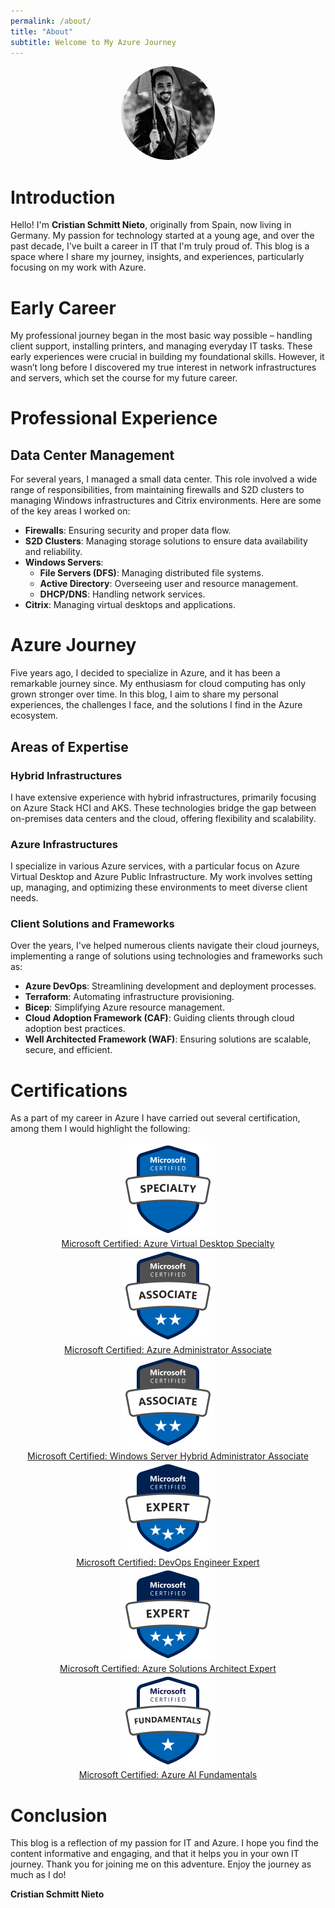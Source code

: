 ```yaml
---
permalink: /about/
title: "About"
subtitle: Welcome to My Azure Journey
---
```


<div style="text-align: center;">
  <img src="/assets/img/avatar-csn.jpeg" alt="Cristian Schmitt Nieto" style="width: 150px; height: 150px; border-radius: 50%;"/>
</div>

# Introduction

Hello! I'm **Cristian Schmitt Nieto**, originally from Spain, now living in Germany. My passion for technology started at a young age, and over the past decade, I've built a career in IT that I'm truly proud of. This blog is a space where I share my journey, insights, and experiences, particularly focusing on my work with Azure.

# Early Career

My professional journey began in the most basic way possible – handling client support, installing printers, and managing everyday IT tasks. These early experiences were crucial in building my foundational skills. However, it wasn’t long before I discovered my true interest in network infrastructures and servers, which set the course for my future career.

# Professional Experience

## Data Center Management

For several years, I managed a small data center. This role involved a wide range of responsibilities, from maintaining firewalls and S2D clusters to managing Windows infrastructures and Citrix environments. Here are some of the key areas I worked on:

- **Firewalls**: Ensuring security and proper data flow.
- **S2D Clusters**: Managing storage solutions to ensure data availability and reliability.
- **Windows Servers**:
  - **File Servers (DFS)**: Managing distributed file systems.
  - **Active Directory**: Overseeing user and resource management.
  - **DHCP/DNS**: Handling network services.
- **Citrix**: Managing virtual desktops and applications.

# Azure Journey

Five years ago, I decided to specialize in Azure, and it has been a remarkable journey since. My enthusiasm for cloud computing has only grown stronger over time. In this blog, I aim to share my personal experiences, the challenges I face, and the solutions I find in the Azure ecosystem.

## Areas of Expertise

### Hybrid Infrastructures

I have extensive experience with hybrid infrastructures, primarily focusing on Azure Stack HCI and AKS. These technologies bridge the gap between on-premises data centers and the cloud, offering flexibility and scalability.

### Azure Infrastructures

I specialize in various Azure services, with a particular focus on Azure Virtual Desktop and Azure Public Infrastructure. My work involves setting up, managing, and optimizing these environments to meet diverse client needs.

### Client Solutions and Frameworks

Over the years, I've helped numerous clients navigate their cloud journeys, implementing a range of solutions using technologies and frameworks such as:

- **Azure DevOps**: Streamlining development and deployment processes.
- **Terraform**: Automating infrastructure provisioning.
- **Bicep**: Simplifying Azure resource management.
- **Cloud Adoption Framework (CAF)**: Guiding clients through cloud adoption best practices.
- **Well Architected Framework (WAF)**: Ensuring solutions are scalable, secure, and efficient.

# Certifications

As a part of my career in Azure I have carried out several certification, among them I would highlight the following:
<div class="Certifications" style="text-align: center;">
  <a href="https://learn.microsoft.com/api/credentials/share/en-us/CristianSchmittNieto-7357/E724DDDADB705179?sharingId=24F0DC952D8EB05D" target="_blank">
    <img src="/assets/img/microsoft-certified-specialty-badge-avd.svg" alt="Microsoft Certified: Azure Virtual Desktop Specialty" class="cert-image" style="width: 150px; height: 150px;"/>
    <div style="text-align: center;">Microsoft Certified: Azure Virtual Desktop Specialty</div>
  </a>
  <a href="https://learn.microsoft.com/api/credentials/share/en-us/CristianSchmittNieto-7357/5FBC968AEABFC10B?sharingId=24F0DC952D8EB05D" target="_blank">
    <img src="/assets/img/microsoft-certified-associate-badge-adm.svg"  alt="Microsoft Certified: Azure Administrator Associate" class="cert-image" style="width: 150px; height: 150px;"/>
    <div style="text-align: center;">Microsoft Certified: Azure Administrator Associate</div>
  </a>
  <a href="https://learn.microsoft.com/api/credentials/share/en-us/CristianSchmittNieto-7357/A3635D8F3BE9F9C2?sharingId=24F0DC952D8EB05D" target="_blank">
    <img src="/assets/img/microsoft-certified-associate-badge-hybrid.svg" alt="Microsoft Certified: Windows Server Hybrid Administrator Associate" class="cert-image" style="width: 150px; height: 150px;"/>
    <div style="text-align: center;">Microsoft Certified: Windows Server Hybrid Administrator Associate</div>
  </a>
  <a href="https://learn.microsoft.com/api/credentials/share/en-us/CristianSchmittNieto-7357/225ACCA9CD499B3C?sharingId=24F0DC952D8EB05D" target="_blank">
    <img src="/assets/img/microsoft-certified-expert-badge-DevOps.svg" alt="Microsoft Certified: DevOps Engineer Expert" class="cert-image" style="width: 150px; height: 150px;"/>
    <div style="text-align: center;">Microsoft Certified: DevOps Engineer Expert</div>
  </a>
  <a href="https://learn.microsoft.com/api/credentials/share/en-us/CristianSchmittNieto-7357/B8D453727AF2E0FF?sharingId=24F0DC952D8EB05D" target="_blank">
    <img src="/assets/img/microsoft-certified-expert-badge-expert.svg" alt="Microsoft Certified: Azure Solutions Architect Expert" class="cert-image" style="width: 150px; height: 150px;"/>
    <div style="text-align: center;">Microsoft Certified: Azure Solutions Architect Expert</div>
  </a>
    <a href="https://learn.microsoft.com/api/credentials/share/en-us/CristianSchmittNieto-7357/DEC07C6846AF65A7?sharingId=24F0DC952D8EB05D" target="_blank">
    <img src="/assets/img/microsoft-certified-fundamentals-badge-AI.svg" alt="Microsoft Certified: Azure AI Fundamentals" class="cert-image" style="width: 150px; height: 150px;"/>
    <div style="text-align: center;">Microsoft Certified: Azure AI Fundamentals</div>
  </a>
</div>

# Conclusion

This blog is a reflection of my passion for IT and Azure. I hope you find the content informative and engaging, and that it helps you in your own IT journey. Thank you for joining me on this adventure. Enjoy the journey as much as I do!

**Cristian Schmitt Nieto**
